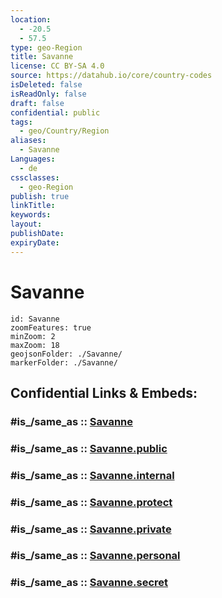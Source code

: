 ```yaml
---
location:
  - -20.5
  - 57.5
type: geo-Region
title: Savanne
license: CC BY-SA 4.0
source: https://datahub.io/core/country-codes
isDeleted: false
isReadOnly: false
draft: false
confidential: public
tags:
  - geo/Country/Region
aliases:
  - Savanne
Languages:
  - de
cssclasses:
  - geo-Region
publish: true
linkTitle:
keywords:
layout:
publishDate:
expiryDate:
---
```


# Savanne

```leaflet
id: Savanne
zoomFeatures: true 
minZoom: 2 
maxZoom: 18
geojsonFolder: ./Savanne/
markerFolder: ./Savanne/
```


## Confidential Links & Embeds: 

### #is_/same_as :: [Savanne](/_Standards/Earth/Continent/Africa/Africa~East/Mauritius/Districts~Mauritius/Savanne.md) 

### #is_/same_as :: [Savanne.public](/_public/Earth/Continent/Africa/Africa~East/Mauritius/Districts~Mauritius/Savanne.public.md) 

### #is_/same_as :: [Savanne.internal](/_internal/Earth/Continent/Africa/Africa~East/Mauritius/Districts~Mauritius/Savanne.internal.md) 

### #is_/same_as :: [Savanne.protect](/_protect/Earth/Continent/Africa/Africa~East/Mauritius/Districts~Mauritius/Savanne.protect.md) 

### #is_/same_as :: [Savanne.private](/_private/Earth/Continent/Africa/Africa~East/Mauritius/Districts~Mauritius/Savanne.private.md) 

### #is_/same_as :: [Savanne.personal](/_personal/Earth/Continent/Africa/Africa~East/Mauritius/Districts~Mauritius/Savanne.personal.md) 

### #is_/same_as :: [Savanne.secret](/_secret/Earth/Continent/Africa/Africa~East/Mauritius/Districts~Mauritius/Savanne.secret.md)

